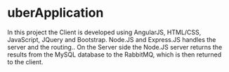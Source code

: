 # uberApplication

In this project the Client is developed using AngularJS, HTML/CSS, JavaScript, JQuery and Bootstrap. Node.JS and
Express.JS handles the server and the routing.. On the Server side
the Node.JS server returns the results from the MySQL database to the RabbitMQ, which is
then returned to the client.
